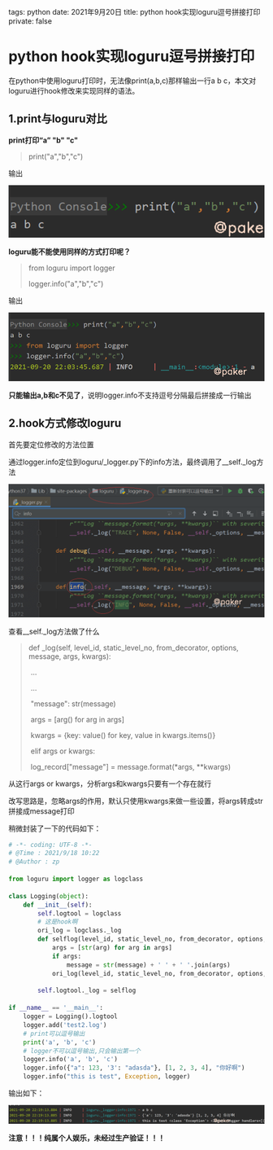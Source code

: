 tags: python
date: 2021年9月20日
title: python hook实现loguru逗号拼接打印
private: false

# python hook实现loguru逗号拼接打印

在python中使用loguru打印时，无法像print(a,b,c)那样输出一行a b c，本文对loguru进行hook修改来实现同样的语法。

## 1.print与loguru对比

**print打印“a” "b" "c"**

> print("a","b","c")

输出

![image-20210920220224942](image-20210920220224942.png)

**loguru能不能使用同样的方式打印呢？**

> from loguru import logger
>
> logger.info("a","b","c")

输出

<img src="image-20210920220358120.png" alt="image-20210920220358120" style="zoom:80%;" />

**只能输出a,b和c不见了**，说明logger.info不支持逗号分隔最后拼接成一行输出

## 2.hook方式修改loguru

首先要定位修改的方法位置

通过logger.info定位到loguru/_logger.py下的info方法，最终调用了__self.\_log方法

<img src="image-20210920220841982.png" alt="image-20210920220841982" style="zoom:80%;" />

查看__self.\_log方法做了什么

> def _log(self, level_id, static_level_no, from_decorator, options, message, args, kwargs):
>
> ​	...
>
> ​	...
>
> ​	"message": str(message)
>
> ​	args = [arg() for arg in args]
>
> ​	kwargs = {key: value() for key, value in kwargs.items()}
>
> ​	elif args or kwargs:
>
> ​		log_record["message"] = message.format(*args, **kwargs)

从这行args or kwargs，分析args和kwargs只要有一个存在就行

改写思路是，忽略args的作用，默认只使用kwargs来做一些设置，将args转成str拼接成message打印

稍微封装了一下的代码如下：

```python
# -*- coding: UTF-8 -*-
# @Time : 2021/9/18 10:22
# @Author : zp

from loguru import logger as logclass

class Logging(object):
    def __init__(self):
        self.logtool = logclass
        # 这是hook啊
        ori_log = logclass._log
        def selflog(level_id, static_level_no, from_decorator, options, message, args, kwargs):
            args = [str(arg) for arg in args]
            if args:
                message = str(message) + ' ' + ' '.join(args)
            ori_log(level_id, static_level_no, from_decorator, options, message, None, kwargs)

        self.logtool._log = selflog

if __name__ == '__main__':
    logger = Logging().logtool
    logger.add('test2.log')
    # print可以逗号输出
    print('a', 'b', 'c')
    # logger不可以逗号输出,只会输出第一个
    logger.info('a', 'b', 'c')
    logger.info({"a": 123, '3': "adasda"}, [1, 2, 3, 4], "你好啊")
    logger.info("this is test", Exception, logger)
```

输出如下：

![image-20210920221929690](image-20210920221929690.png)

**注意！！！纯属个人娱乐，未经过生产验证！！！**